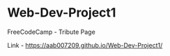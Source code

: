 # Web-Dev-Project1

FreeCodeCamp - Tribute Page
 
Link - https://aab007209.github.io/Web-Dev-Project1/
